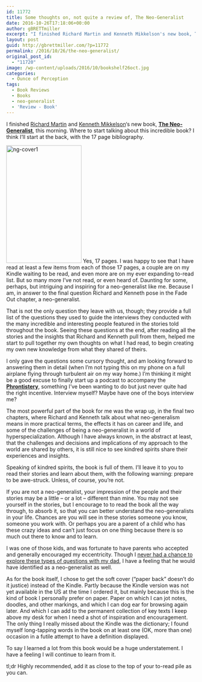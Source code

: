 ```yaml
---
id: 11772
title: Some thoughts on, not quite a review of, The Neo-Generalist
date: 2016-10-26T17:18:06+00:00
author: gBRETTmiller
excerpt: "I finished Richard Martin and Kenneth Mikkelson's new book, The Neo-Generalist, this morning. Where to start talking about this incredible book? I think I'll start at the back, with the 17 page bibliography."
layout: post
guid: http://gbrettmiller.com/?p=11772
permalink: /2016/10/26/the-neo-generalist/
original_post_id:
  - "11720"
image: /wp-content/uploads/2016/10/bookshelf26oct.jpg
categories:
  - Ounce of Perception
tags:
  - Book Reviews
  - Books
  - neo-generalist
  - 'Review - Book'
---
```

I finished [Richard Martin](https://twitter.com/indalogenesis) and [Kenneth Mikkelson](https://twitter.com/leadershipabc)&#8216;s new book, [**The Neo-Generalist**](https://indalogenesis.com/the-neo-generalist/), this morning. Where to start talking about this incredible book? I think I&#8217;ll start at the back, with the 17 page bibliography.

<img class="  wp-image-11796 alignright" src="https://i0.wp.com/167.99.231.190/wp-content/uploads/2016/10/ng-cover1.jpg?resize=200%2C313" alt="ng-cover1" width="200" height="313" srcset="https://i0.wp.com/gbrettmiller.com/wp-content/uploads/2016/10/ng-cover1.jpg?w=460 460w, https://i0.wp.com/gbrettmiller.com/wp-content/uploads/2016/10/ng-cover1.jpg?resize=192%2C300 192w" sizes="(max-width: 200px) 100vw, 200px" data-recalc-dims="1" /> Yes, 17 pages. I was happy to see that I have read at least a few items from each of those 17 pages, a couple are on my Kindle waiting to be read, and even more are on my ever expanding to-read list. But so many more I&#8217;ve not read, or even heard of. Daunting for some, perhaps, but intriguing and inspiring for a neo-generalist like me. Because I am, in answer to the final question Richard and Kenneth pose in the Fade Out chapter, a neo-generalist.

That is not the only question they leave with us, though; they provide a full list of the questions they used to guide the interviews they conducted with the many incredible and interesting people featured in the stories told throughout the book. Seeing these questions at the end, after reading all the stories and the insights that Richard and Kenneth pull from them, helped me start to pull together my own thoughts on what I had read, to begin creating my own new knowledge from what they shared of theirs.

I only gave the questions some cursory thought, and am looking forward to answering them in detail (when I&#8217;m not typing this on my phone on a full airplane flying through turbulent air on my way home.) I&#8217;m thinking it might be a good excuse to finally start up a podcast to accompany the **[Phrontistery](https://gbrettmiller.com)**, something I&#8217;ve been wanting to do but just never quite had the right incentive. Interview myself? Maybe have one of the boys interview me?

The most powerful part of the book for me was the wrap up, in the final two chapters, where Richard and Kenneth talk about what neo-generalism means in more practical terms, the effects it has on career and life, and some of the challenges of being a neo-generalist in a world of hyperspecialization. Although I have always known, in the abstract at least, that the challenges and decisions and implications of my approach to the world are shared by others, it is still nice to see kindred spirits share their experiences and insights.

Speaking of kindred spirits, the book is full of them. I&#8217;ll leave it to you to read their stories and learn about them, with the following warning: prepare to be awe-struck. Unless, of course, you&#8217;re not.

If you are not a neo-generalist, your impression of the people and their stories may be a little &#8211; or a lot &#8211; different than mine. You may not see yourself in the stories, but I encourage to to read the book all the way through, to absorb it, so that you can better understand the neo-generalists in your life. Chances are you will see in these stories someone you know, someone you work with. Or perhaps you are a parent of a child who has these crazy ideas and can&#8217;t just focus on one thing because there is so much out there to know and to learn.

I was one of those kids, and was fortunate to have parents who accepted and generally encouraged my eccentricity. Though I [never had a chance to explore these types of questions with my dad](https://gbrettmiller.com/2009/11/26/happy-birthday-dad/), I have a feeling that he would have identified as a neo-generalist as well.

As for the book itself, I chose to get the soft cover (&#8220;paper back&#8221; doesn&#8217;t do it justice) instead of the Kindle. Partly because the Kindle version was not yet available in the US at the time I ordered it, but mainly because this is the kind of book I personally prefer on paper. Paper on which I can jot notes, doodles, and other markings, and which I can dog ear for browsing again later. And which I can add to the permanent collection of key texts I keep above my desk for when I need a shot of inspiration and encouragement. The only thing I really missed about the Kindle was the dictionary; I found myself long-tapping words in the book on at least one (OK, more than one) occasion in a futile attempt to have a definition displayed.

To say I learned a lot from this book would be a huge understatement. I have a feeling I will continue to learn from it.

tl;dr Highly recommended, add it as close to the top of your to-read pile as you can.